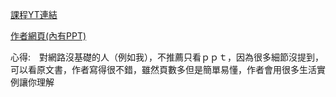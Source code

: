  [課程YT連結](https://www.youtube.com/playlist?list=PLm556dMNleHc1MWN5BX9B2XkwkNE2Djiu)
 
 [作者網頁(內有PPT)](http://gaia.cs.umass.edu/kurose_ross/interactive/index.php)

心得:　對網路沒基礎的人（例如我），不推薦只看ｐｐｔ，因為很多細節沒提到，可以看原文書，作者寫得很不錯，雖然頁數多但是簡單易懂，作者會用很多生活實例讓你理解
